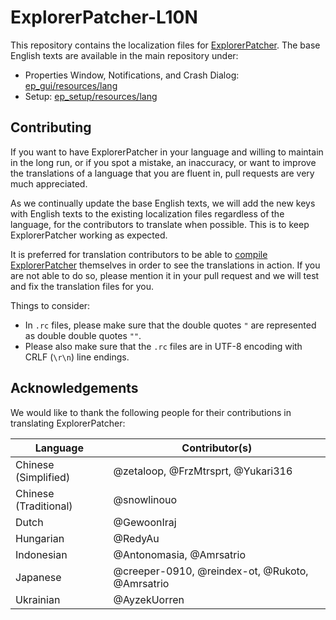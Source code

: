 # ExplorerPatcher-L10N

This repository contains the localization files for [ExplorerPatcher](https://github.com/valinet/ExplorerPatcher). The
base English texts are available in the main repository under:

* Properties Window, Notifications, and Crash
  Dialog: [ep_gui/resources/lang](https://github.com/valinet/ExplorerPatcher/tree/master/ep_gui/resources/lang)
* Setup: [ep_setup/resources/lang](https://github.com/valinet/ExplorerPatcher/tree/master/ep_setup/resources/lang)

## Contributing

If you want to have ExplorerPatcher in your language and willing to maintain in the long run, or if you spot a mistake,
an inaccuracy, or want to improve the translations of a language that you are fluent in, pull requests are very much
appreciated.

As we continually update the base English texts, we will add the new keys with English texts to the existing
localization files regardless of the language, for the contributors to translate when possible. This is to keep
ExplorerPatcher working as expected.

It is preferred for translation contributors to be able
to [compile ExplorerPatcher](https://github.com/valinet/ExplorerPatcher/wiki/Compiling) themselves in order to see the
translations in action. If you are not able to do so, please mention it in your pull request and we will test and fix
the translation files for you.

Things to consider:

* In `.rc` files, please make sure that the double quotes `"` are represented as double double quotes `""`.
* Please also make sure that the `.rc` files are in UTF-8 encoding with CRLF (`\r\n`) line endings.

## Acknowledgements

We would like to thank the following people for their contributions in translating ExplorerPatcher:

| Language              | Contributor(s)                                  |
|-----------------------|-------------------------------------------------|
| Chinese (Simplified)  | @zetaloop, @FrzMtrsprt, @Yukari316              |
| Chinese (Traditional) | @snowlinouo                                     |
| Dutch                 | @GewoonIraj                                     |
| Hungarian             | @RedyAu                                         |
| Indonesian            | @Antonomasia, @Amrsatrio                        |
| Japanese              | @creeper-0910, @reindex-ot, @Rukoto, @Amrsatrio |
| Ukrainian             | @AyzekUorren                                    |
